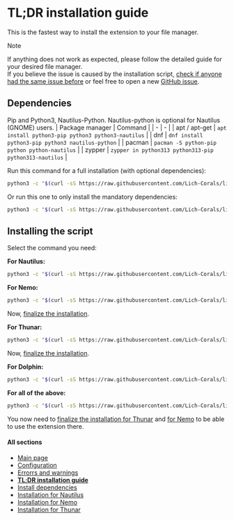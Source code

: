 # TL;DR installation guide
This is the fastest way to install the extension to your file manager. 

> [!NOTE]  
> If anything does not work as expected, please follow the detailed guide for your desired file manager.  
> If you believe the issue is caused by the installation script, [check if anyone had the same issue before](https://github.com/Lich-Corals/linux-file-converter-addon/issues?q=) or feel free to open a new [GitHub issue](https://github.com/Lich-Corals/linux-file-converter-addon/issues/new/choose).


## Dependencies
Pip and Python3, Nautilus-Python.
Nautilus-python is optional for Nautilus (GNOME) users.
| Package manager   | Command                                                   |
| -                 | -                                                         |
| apt / apt-get     | `apt install python3-pip python3 python3-nautilus`        |
| dnf               | `dnf install python3-pip python3 nautilus-python`         |
| pacman            | `pacman -S python-pip python python-nautilus`             |
| zypper            | `zypper in python313 python313-pip python313-nautilus`    |


Run this command for a full installation (with optional dependencies):
```bash
python3 -c "$(curl -sS https://raw.githubusercontent.com/Lich-Corals/linux-file-converter-addon/main/nautilus-fileconverter.py)" --create-venv --full
```
Or run this one to only install the mandatory dependencies:
```bash
python3 -c "$(curl -sS https://raw.githubusercontent.com/Lich-Corals/linux-file-converter-addon/main/nautilus-fileconverter.py)" --create-venv
```

## Installing the script
Select the command you need:

**For Nautilus:**
```bash
python3 -c "$(curl -sS https://raw.githubusercontent.com/Lich-Corals/linux-file-converter-addon/main/nautilus-fileconverter.py)" --install-for-nautilus
```
**For Nemo:**
```bash
python3 -c "$(curl -sS https://raw.githubusercontent.com/Lich-Corals/linux-file-converter-addon/main/nautilus-fileconverter.py)" --install-for-nemo
```
Now, [finalize the installation](https://github.com/Lich-Corals/linux-file-converter-addon/blob/main/markdown/install-nemo.md#enabling-the-action-in-nemo).

**For Thunar:**
```bash
python3 -c "$(curl -sS https://raw.githubusercontent.com/Lich-Corals/linux-file-converter-addon/main/nautilus-fileconverter.py)" --install-for-thunar
```
Now, [finalize the installation](https://github.com/Lich-Corals/linux-file-converter-addon/blob/main/markdown/install-thunar.md#enable-the-action-in-thunar).

**For Dolphin:**
```bash
python3 -c "$(curl -sS https://raw.githubusercontent.com/Lich-Corals/linux-file-converter-addon/main/nautilus-fileconverter.py)" --install-for-dolphin
```

**For all of the above:**
```bash
python3 -c "$(curl -sS https://raw.githubusercontent.com/Lich-Corals/linux-file-converter-addon/main/nautilus-fileconverter.py)" --install-for-all
```
You now need to [finalize the installation for Thunar](https://github.com/Lich-Corals/linux-file-converter-addon/blob/main/markdown/install-thunar.md#enable-the-action-in-thunar) and [for Nemo](https://github.com/Lich-Corals/linux-file-converter-addon/blob/main/markdown/install-nemo.md#enabling-the-action-in-nemo) to be able to use the extension there.

#### All sections
- [Main page](https://github.com/Lich-Corals/linux-file-converter-addon/blob/main/README.md)
- [Configuration](https://github.com/Lich-Corals/linux-file-converter-addon/blob/main/markdown/configuration.md)
- [Errorrs and warnings](https://github.com/Lich-Corals/linux-file-converter-addon/blob/main/markdown/errors-and-warnings.md)
- __[TL;DR installation guide](https://github.com/Lich-Corals/linux-file-converter-addon/blob/main/markdown/tldr-installation.md)__
- [Install dependencies](https://github.com/Lich-Corals/linux-file-converter-addon/blob/main/markdown/install-dependencies.md)
- [Installation for Nautilus](https://github.com/Lich-Corals/linux-file-converter-addon/blob/main/markdown/install-nautilus.md)
- [Installation for Nemo](https://github.com/Lich-Corals/linux-file-converter-addon/blob/main/markdown/install-nemo.md)
- [Installation for Thunar](https://github.com/Lich-Corals/linux-file-converter-addon/blob/main/markdown/install-thunar.md)